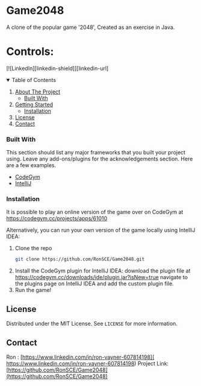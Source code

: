 # Game2048
A clone of the popular game '2048', Created as an exercise in Java.

# Controls:


<!-- PROJECT SHIELDS -->

[![LinkedIn][linkedin-shield]][linkedin-url]



<!-- TABLE OF CONTENTS -->
<details open="open">
  <summary>Table of Contents</summary>
  <ol>
    <li>
      <a href="#about-the-project">About The Project</a>
      <ul>
        <li><a href="#built-with">Built With</a></li>
      </ul>
    </li>
    <li>
      <a href="#getting-started">Getting Started</a>
      <ul>
        <li><a href="#installation">Installation</a></li>
      </ul>
    </li>
    <li><a href="#license">License</a></li>
    <li><a href="#contact">Contact</a></li>
  </ol>
</details>




### Built With

This section should list any major frameworks that you built your project using. Leave any add-ons/plugins for the acknowledgements section. Here are a few examples.
* [CodeGym](https://CodeGym.cc)
* [IntelliJ](https://www.jetbrains.com/idea/)




<!-- GETTING STARTED -->

### Installation

It is possible to play an online version of the game over on CodeGym at https://codegym.cc/projects/apps/61010

Alternatively, you can run your own version of the game locally using IntelliJ IDEA:

1. Clone the repo
   ```sh
   git clone https://github.com/RonSCE/Game2048.git
   ```
2. Install the CodeGym plugin for IntelliJ IDEA:
  download the plugin file at https://codegym.cc/downloads/ide/plugin.jar?isNew=true
  navigate to the plugins page on IntelliJ IDEA and add the custom plugin file.
3. Run the game!



<!-- LICENSE -->
## License
Distributed under the MIT License. See `LICENSE` for more information.



<!-- CONTACT -->
## Contact

Ron : [https://www.linkedin.com/in/ron-vayner-607814198]( https://www.linkedin.com/in/ron-vayner-607814198)
Project Link: [https://github.com/RonSCE/Game2048](https://github.com/RonSCE/Game2048)
